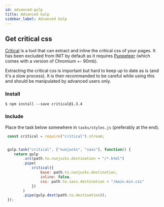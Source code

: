 ```yaml
---
id: advanced-gulp
title: Advanced Gulp
sidebar_label: Advanced Gulp
---
```


## Get critical css

[Critical](https://github.com/addyosmani/critical) is a tool that can extract and inline the critical css of your pages.
It has been excluded from INIT by default as it requires [Puppeteer](https://github.com/GoogleChrome/puppeteer) (which comes with a version of Chromium +- 90mb). 

Extracting the critical css is important but hard to keep up to date as is (and it's a slow process). It is then recommanded to be careful while using this and should be manipulated by advanced users only.

### Install

`$ npm install --save critical@1.3.4`

### Include

Place the task below somewhere in `tasks/styles.js` (preferably at the end).

```js
 const critical = require("critical").stream;


 gulp.task("critical", ["nunjucks", "sass"], function() {
 	return gulp
 		.src(path.to.nunjucks.destination + "/*.html")
 		.pipe(
 			critical({
 				base: path.to.nunjucks.destination,
 				inline: false,
 				css: path.to.sass.destination + "/main.min.css"
 			})
 		)
 		.pipe(gulp.dest(path.to.destination));
 });
```